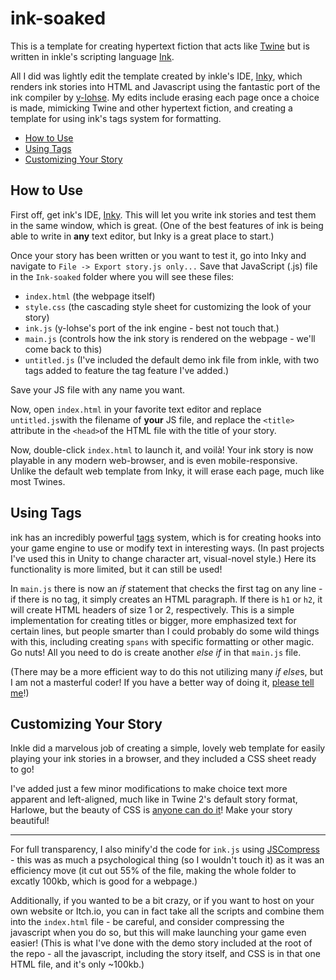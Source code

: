 # ink-soaked

This is a template for creating hypertext fiction that acts like [Twine](https://twinery.org/) but is written in inkle's scripting language [Ink](https://www.inklestudios.com/ink/). 

All I did was lightly edit the template created by inkle's IDE, [Inky](https://github.com/inkle/inky), which renders ink stories into HTML and Javascript using the fantastic port of the ink compiler by [y-lohse](https://github.com/y-lohse/inkjs). My edits include erasing each page once a choice is made, mimicking Twine and other hypertext fiction, and creating a template for using ink's tags system for formatting.

- [How to Use](##how-to-use)
- [Using Tags](##using-tags)
- [Customizing Your Story](##customizing-your-story)

## How to Use

First off, get ink's IDE, [Inky](https://github.com/inkle/inky). This will let you write ink stories and test them in the same window, which is great. (One of the best features of ink is being able to write in **any** text editor, but Inky is a great place to start.)

Once your story has been written or you want to test it, go into Inky and navigate to `File -> Export story.js only...` Save that JavaScript (.js) file in the `Ink-soaked` folder where you will see these files:

- `index.html` (the webpage itself)
- `style.css` (the cascading style sheet for customizing the look of your story)
- `ink.js` (y-lohse's port of the ink engine - best not touch that.)
- `main.js` (controls how the ink story is rendered on the webpage - we'll come back to this)
- `untitled.js` (I've included the default demo ink file from inkle, with two tags added to feature the tag feature I've added.)

Save your JS file with any name you want.

Now, open `index.html` in your favorite text editor and replace `untitled.js`with the filename of **your** JS file, and replace the `<title>` attribute in the `<head>`of the HTML file with the title of your story.

Now, double-click `index.html` to launch it, and voilà! Your ink story is now playable in any modern web-browser, and is even mobile-responsive. Unlike the default web template from Inky, it will erase each page, much like most Twines. 

## Using Tags

ink has an incredibly powerful [tags](https://github.com/inkle/ink/blob/master/Documentation/WritingWithInk.md#tags) system, which is for creating hooks into your game engine to use or modify text in interesting ways. (In past projects I've used this in Unity to change character art, visual-novel style.) Here its functionality is more limited, but it can still be used! 

In `main.js` there is now an *if* statement that checks the first tag on any line - if there is no tag, it simply creates an HTML paragraph. If there is `h1` or `h2`, it will create HTML headers of size 1 or 2, respectively. This is a simple implementation for creating titles or bigger, more emphasized text for certain lines, but people smarter than I could probably do some wild things with this, including creating `spans` with specific formatting or other magic. Go nuts! All you need to do is create another *else if* in that `main.js` file.

(There may be a more efficient way to do this not utilizing many *if else*s, but I am not a masterful coder! If you have a better way of doing it, [please tell me](https://twitter.com/wickedlyethan)!)

## Customizing Your Story

Inkle did a marvelous job of creating a simple, lovely web template for easily playing your ink stories in a browser, and they included a CSS sheet ready to go!

I've added just a few minor modifications to make choice text more apparent and left-aligned, much like in Twine 2's default story format, Harlowe, but the beauty of CSS is [anyone can do it](https://www.w3schools.com/css/)! Make your story beautiful!

---

For full transparency, I also minify'd the code for `ink.js` using [JSCompress](https://jscompress.com/) - this was as much a psychological thing (so I wouldn't touch it) as it was an efficiency move (it cut out 55% of the file, making the whole folder to excatly 100kb, which is good for a webpage.)

Additionally, if you wanted to be a bit crazy, or if you want to host on your own website or Itch.io, you can in fact take all the scripts and combine them into the `index.html` file - be careful, and consider compressing the javascript when you do so, but this will make launching your game even easier! (This is what I've done with the demo story included at the root of the repo - all the javascript, including the story itself, and CSS is in that one HTML file, and it's only ~100kb.)